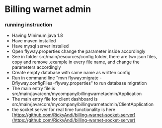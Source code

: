 # Billing warnet admin

### running instruction
- Having Minimum java 1.8
- Have maven installed
- Have mysql server installed
- Open flyway.properties change the parameter inside accordingly
- See in folder src/main/resources/config folder, there are two json files, copy and remove .example in every file name, and change the parameters accordingly
- Create empty database with same name as written config
- Run in command line "mvn  flyway:migrate -Dflyway.configFiles=flyway.properties" to run database migration
- The main entry file is src/main/java/com/mycompany/billingwarnetadmin/Application
- The main entry file for client dashboard is src/main/java/com/mycompany/billingwarnetadmin/ClientApplication
- the socket server for real time functionality is here [https://github.com/RickyAndi/billing-warnet-socket-server](https://github.com/RickyAndi/billing-warnet-socket-server) 
